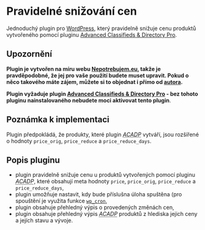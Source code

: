 # Pravidelné snižování cen

Jednoduchý plugin pro [WordPress][1], který pravidelně snižuje cenu produktů vytvořeného pomocí pluginu [Advanced Classifieds &amp; Directory Pro][2].

## Upozornění

__Plugin je vytvořen na míru webu [Nepotrebujem.eu][3], takže je pravděpodobné, že jej pro vaše použití budete muset upravit. Pokud o něco takového máte zájem, můžete si to objednat i přímo od [autora][4].__

__Plugin vyžaduje plugin [Advanced Classifieds & Directory Pro][2] - bez tohoto pluginu nainstalovaného nebudete moci aktivovat tento plugin__.

## Poznámka k implementaci

Plugin předpokládá, že produkty, které plugin <abbr title="Advanced Classifieds & Directory Pro">_ACADP_</abbr> vytváří, jsou rozšířené o hodnoty `price_orig`, `price_reduce` a `price_reduce_days`.

## Popis pluginu

* plugin pravidelně snižuje cenu u produktů vytvořených pomocí pluginu <abbr title="Advanced Classifieds & Directory Pro">_ACADP_</abbr>, které obsahují meta hodnoty `price`, `price_orig`, `price_reduce` a `price_reduce_days`,
* plugin umožňuje nastavit, kdy bude příslušna úloha spuštěna (pro spouštění je využita funkce [`wp_cron`][5],
* plugin obsahuje přehledný výpis o provedených změnách cen,
* plugin obsahuje přehledný výpis <abbr title="Advanced Classifieds & Directory Pro">_ACADP_</abbr> produktů z hlediska jejich ceny a jejích stavu a vývoje.

[1]: https://wordpress.org/
[2]: https://wordpress.org/plugins/advanced-classifieds-and-directory-pro/
[3]: https://nepotrebujem.eu/
[4]: mailto:ondrejd@gmail.com
[5]: https://developer.wordpress.org/reference/functions/wp_cron/


